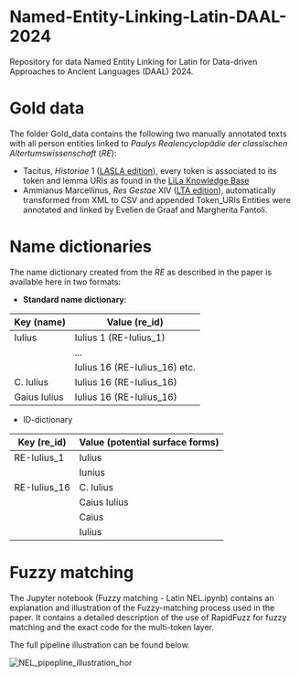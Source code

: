 # Named-Entity-Linking-Latin-DAAL-2024

Repository for data Named Entity Linking for Latin for Data-driven Approaches to Ancient Languages (DAAL) 2024.

# Gold data

The folder Gold_data contains the following two manually annotated texts with all person entities linked to _Paulys Realencyclopädie der classischen Altertumswissenschaft_ (_RE_):
- Tacitus, _Historiae_ 1 ([LASLA edition](https://www.lasla.uliege.be/cms/c_8570411/fr/lasla-textes-latins)), every token is associated to its token and lemma URIs as found in the [LiLa Knowledge Base](https://lila-erc.eu/query/)
- Ammianus Marcellinus, _Res Gestae_ XIV ([LTA edition](https://lta.bbaw.de/text/show/24819722_ammianus_marcellinus_res_gestae)), automatically transformed from XML to CSV and appended Token_URIs
Entities were annotated and linked by Evelien de Graaf and Margherita Fantoli.

# Name dictionaries
The name dictionary created from the _RE_ as described in the paper is available here in two formats:
- **Standard name dictionary**:
  
| Key (name)   | Value (re_id)               |
|--------------|-----------------------------|
| Iulius       | Iulius 1 (RE-Iulius_1)      |
|              | ...                         |
|              | Iulius 16 (RE-Iulius_16) etc. |
| C. Iulius    | Iulius 16 (RE-Iulius_16)    |
| Gaius Iulius | Iulius 16 (RE-Iulius_16)    |

- ID-dictionary

| Key (re_id)  | Value (potential surface forms) |
|--------------|---------------------------------|
| RE-Iulius_1  | Iulius                          |
|              | Iunius                          |
| RE-Iulius_16 | C. Iulius                       |
|              | Caius Iulius                    |
|              | Caius                           |
|              | Iulius                          |

# Fuzzy matching
The Jupyter notebook (Fuzzy matching - Latin NEL.ipynb) contains an explanation and illustration of the Fuzzy-matching process used in the paper. It contains a detailed description of the use of RapidFuzz for fuzzy matching and the exact code for the multi-token layer.

The full pipeline illustration can be found below.



![NEL_pipepline_illustration_hor](https://github.com/evelien-degraaf/Named-Entity-Linking-Latin-DAAL-2024/assets/127041405/4e18af09-0f96-4a4c-8004-23f173631839)
